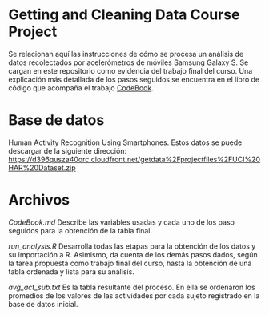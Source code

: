 # Getting and Cleaning Data Course Project

Se relacionan aquí las instrucciones de cómo se procesa un análisis de datos recolectados por acelerómetros de móviles Samsung Galaxy S. Se cargan en este repositorio como evidencia del trabajo final del curso. Una explicación más detallada de los pasos seguidos se encuentra en el libro de código que acompaña el trabajo [CodeBook](CodeBook.md).

# Base de datos

Human Activity Recognition Using Smartphones. Estos datos se puede descargar de la siguiente dirección:
https://d396qusza40orc.cloudfront.net/getdata%2Fprojectfiles%2FUCI%20HAR%20Dataset.zip 

# Archivos

*CodeBook.md* Describe las variables usadas y cada uno de los paso seguidos para la obtención de la tabla final.

*run_analysis.R* Desarrolla todas las etapas para la obtención de los datos y su importación a R. Asimismo, da cuenta de los demás pasos dados, según la tarea propuesta como trabajo final del curso, hasta la obtención de una tabla ordenada y lista para su análisis.

*avg_act_sub.txt* Es la tabla resultante del proceso. En ella se ordenaron los promedios de los valores de las actividades por cada sujeto registrado en la base de datos inicial.